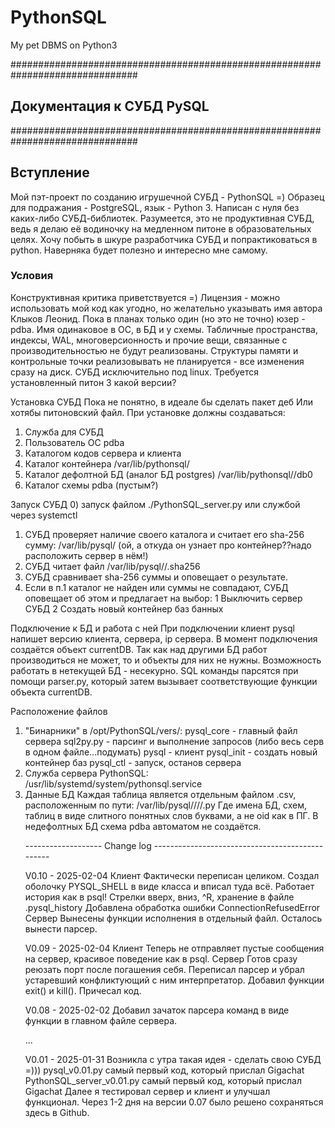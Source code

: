 # PythonSQL
My pet DBMS on Python3

###############################################################################
## Документация к СУБД PySQL
###############################################################################

## Вступление
Мой пэт-проект по созданию игрушечной СУБД - PythonSQL =)
Образец для подражания - PostgreSQL, язык - Python 3. Написан с нуля без каких-либо СУБД-библиотек.
Разумеется, это не продуктивная СУБД, ведь я делаю её водиночку на медленном питоне в образовательных целях.
Хочу побыть в шкуре разработчика СУБД и попрактиковаться в python. Наверняка будет полезно и интересно мне самому.

### Условия
Конструктивная критика приветствуется =)
Лицензия - можно использовать мой код как угодно, но желательно указывать имя автора Клыков Леонид.
Пока в планах только один (но это не точно) юзер - pdba. Имя одинаковое в ОС, в БД и у схемы.
Табличные пространства, индексы, WAL, многоверсионность и прочие вещи, связанные с производительностью не будут реализованы.
Структуры памяти и контрольные точки реализовывать не планируется - все изменения сразу на диск.
СУБД исключительно под linux.
Требуется установленный питон 3 какой версии?

Установка СУБД
Пока не понятно, в идеале бы сделать пакет деб
Или хотябы питоновский файл.
При установке должны создаваться:
 1) Служба для СУБД
 2) Пользователь ОС pdba
 2) Каталогом кодов сервера и клиента
 3) Каталог контейнера /var/lib/pythonsql/<container name>
 4) Каталог дефолтной БД (аналог БД postgres) /var/lib/pythonsql/<container name>/db0
 5) Каталог схемы pdba (пустым?)

Запуск СУБД
0) запуск файлом ./PythonSQL_server.py или службой через systemctl
1) СУБД проверяет наличие своего каталога и считает его sha-256 сумму:
/var/lib/pysql/<container name> (ой, а откуда он узнает про контейнер??надо расположить сервер в нём!)
2) СУБД читает файл
/var/lib/pysql/<container name>/<container name>.sha256
3) СУБД сравнивает sha-256 суммы и оповещает о результате.
4) Если в п.1 каталог не найден или суммы не совпадают, СУБД оповещает об этом и предлагает на выбор:
 1 Выключить сервер СУБД
 2 Создать новый контейнер баз банных

Подключение к БД и работа с ней
При подключении клиент pysql напишет версию клиента, сервера, ip сервера.
В момент подключения создаётся объект currentDB.
Так как над другими БД работ производиться не может, то и объекты для них не нужны. Возможность работать в нетекущей БД - несекурно.
SQL команды парсятся при помощи parser.py, который затем вызывает соответствующие функции объекта currentDB.

Расположение файлов
1) "Бинарники" в /opt/PythonSQL/vers/:
  pysql_core  - главный файл сервера
  sql2py.py   - парсинг и выполнение запросов (либо весь серв в одном файле...подумать)
  pysql       - клиент
  pysql_init  - создать новый контейнер баз
  pysql_ctl   - запуск, останов сервера
2) Служба сервера PythonSQL:
/usr/lib/systemd/system/pythonsql.service
3) Данные БД
Каждая таблица является отдельным файлом .csv, расположенным по пути:
/var/lib/pysql/<container name>/<db name>/<schema name>/<table name>.py
Где имена БД, схем, таблиц в виде слитного понятных слов буквами, а не oid как в ПГ.
В недефолтных БД схема pdba автоматом не создаётся.


------------------- Change log ------------------------------------------------

V0.10 - 2025-02-04
  Клиент
Фактически переписан целиком. Создал оболочку PYSQL_SHELL в виде класса и вписал туда всё.
Работает история как в psql! Стрелки вверх, вниз, ^R, хранение в файле .pysql_history
Добавлена обработка ошибки ConnectionRefusedError
  Сервер
Вынесены функции исполнения в отдельный файл. Осталось вынести парсер.


V0.09 - 2025-02-04
Клиент
Теперь не отправляет пустые сообщения на сервер, красивое поведение как в psql.
Сервер
Готов сразу реюзать порт после погашения себя.
Переписал парсер и убрал устаревший конфликтующий с ним интерпретатор.
Добавил функции exit() и kill().
Причесал код.

V0.08 - 2025-02-02
Добавил зачаток парсера команд в виде функции в главном файле сервера.

...

V0.01 - 2025-01-31
Возникла с утра такая идея - сделать свою СУБД =)))
pysql_v0.01.py              самый первый код, который прислал Gigachat
PythonSQL_server_v0.01.py   самый первый код, который прислал Gigachat
Далее я тестировал сервер и клиент и улучшал функционал. Через 1-2 дня на версии 0.07 было решено сохраняться здесь в Github.
